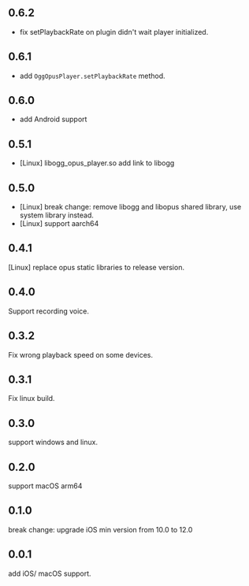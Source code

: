 ## 0.6.2

* fix setPlaybackRate on plugin didn't wait player initialized.

## 0.6.1

* add `OggOpusPlayer.setPlaybackRate` method.

## 0.6.0

* add Android support

## 0.5.1

* [Linux] libogg_opus_player.so add link to libogg

## 0.5.0

* [Linux] break change: remove libogg and libopus shared library, use system library instead.
* [Linux] support aarch64

## 0.4.1

[Linux] replace opus static libraries to release version.

## 0.4.0

Support recording voice.

## 0.3.2

Fix wrong playback speed on some devices.

## 0.3.1

Fix linux build.

## 0.3.0

support windows and linux.

## 0.2.0

support macOS arm64

## 0.1.0

break change: upgrade iOS min version from 10.0 to 12.0

## 0.0.1

add iOS/ macOS support.
